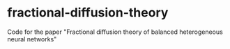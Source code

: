 # fractional-diffusion-theory
Code for the paper "Fractional diffusion theory of balanced heterogeneous neural networks"
